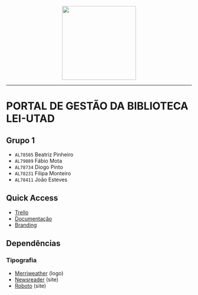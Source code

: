 <div align="center">
  <img height="200" src="https://github.com/user-attachments/assets/b751a2bb-d97d-410f-be4b-3d2345e72209">  

</div>


----

# PORTAL DE GESTÃO DA BIBLIOTECA LEI-UTAD

## Grupo 1
* ``AL78505`` Beatriz Pinheiro
* ``AL79089`` Fábio Mota 
* ``AL78734`` Diogo Pinto
* ``AL78231`` Filipa Monteiro
* ``AL78411`` João Esteves

## Quick Access
* [Trello](https://trello.com/w/trabalholawbd)
* [Documentação](https://github.com/LabWeb24-25/PL3G01/tree/main/docs)
* [Branding](https://github.com/LabWeb24-25/PL3G01/tree/main/branding)

## Dependências
### Tipografia
* [Merriweather](https://fonts.google.com/specimen/Merriweather) (logo)
* [Newsreader](https://fonts.google.com/specimen/Newsreader) (site)
* [Roboto](https://fonts.google.com/specimen/Roboto) (site)
